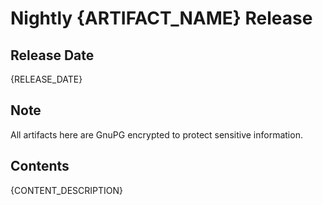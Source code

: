 # Nightly {ARTIFACT_NAME} Release

## Release Date
{RELEASE_DATE}

## Note
All artifacts here are GnuPG encrypted to protect sensitive information.

## Contents
{CONTENT_DESCRIPTION}

